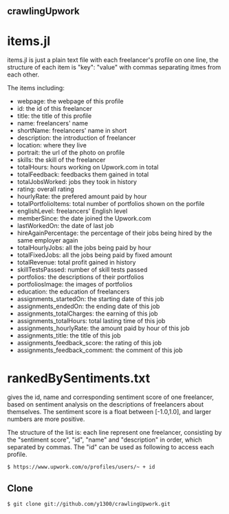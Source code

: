 ## crawlingUpwork

# items.jl
items.jl is just a plain text file with each freelancer's profile on one line, the structure of each item is "key": "value" with commas separating itmes from each other.

The items including:
- webpage: the webpage of this profile
- id: the id of this freelancer
- title: the title of this profile
- name: freelancers' name
- shortName: freelancers' name in short
- description: the introduction of freelancer
- location: where they live
- portrait: the url of the photo on profile
- skills: the skill of the freelancer
- totalHours: hours working on Upwork.com in total
- totalFeedback: feedbacks them gained in total
- totalJobsWorked: jobs they took in history
- rating: overall rating
- hourlyRate: the prefered amount paid by hour
- totalPortfolioItems: total number of portfolios shown on the porfile
- englishLevel: freelancers' English level
- memberSince: the date joined the Upwork.com
- lastWorkedOn: the date of last job
- hireAgainPercentage: the percentage of their jobs being hired by the same employer again
- totalHourlyJobs: all the jobs being paid by hour
- totalFixedJobs: all the jobs being paid by fixed amount
- totalRevenue: total profit gained in history
- skillTestsPassed: number of skill tests passed
- portfolios: the descriptions of their portfolios
- portfoliosImage: the images of portfolios
- education: the education of freelancers
- assignments_startedOn: the starting date of this job
- assignments_endedOn: the ending date of this job
- assignments_totalCharges: the earning of this job
- assignments_totalHours: total lasting time of this job
- assignments_hourlyRate: the amount paid by hour of this job
- assignments_title: the title of this job
- assignments_feedback_score: the rating of this job
- assignments_feedback_comment: the comment of this job

# rankedBySentiments.txt
gives the id, name and corresponding sentiment score of one freelancer, based on sentiment analysis on the descriptions of freelancers about themselves. The sentiment score is a float between [-1.0,1.0], and larger numbers are more positive.

The structure of the list is: each line represent one freelancer, consisting by the "sentiment score", "id", "name" and "description" in order, which separated by commas. The "id" can be used as following to access each profile.

    $ https://www.upwork.com/o/profiles/users/~ + id

## Clone

    $ git clone git://github.com/y1300/crawlingUpwork.git

